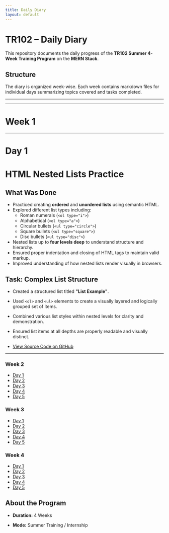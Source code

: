 ```yaml
---
title: Daily Diary
layout: default
---
```


# TR102 – Daily Diary

This repository documents the daily progress of the **TR102 Summer 4-Week Training Program** on the **MERN Stack**.

## Structure

The diary is organized week-wise. Each week contains markdown files for individual days summarizing topics covered and tasks completed.

---
---

# Week 1

---

# Day 1

# HTML Nested Lists Practice

## What Was Done

- Practiced creating **ordered** and **unordered lists** using semantic HTML.
- Explored different list types including:
  - Roman numerals (`<ol type="i">`)
  - Alphabetical (`<ol type="a">`)
  - Circular bullets (`<ul type="circle">`)
  - Square bullets (`<ul type="square">`)
  - Disc bullets (`<ul type="disc">`)
- Nested lists up to **four levels deep** to understand structure and hierarchy.
- Ensured proper indentation and closing of HTML tags to maintain valid markup.
- Improved understanding of how nested lists render visually in browsers.

## Task: Complex List Structure

- Created a structured list titled **"List Example"**.
- Used `<ol>` and `<ul>` elements to create a visually layered and logically grouped set of items.
- Combined various list styles within nested levels for clarity and demonstration.
- Ensured list items at all depths are properly readable and visually distinct.

- [View Source Code on GitHub](https://github.com/ay-mehta/TR102/blob/main/week-1/day-1/html-nested-lists-demo.html)

---

### Week 2
- [Day 1](./week-2/day-1.md)
- [Day 2](./week-2/day-2.md)
- [Day 3](./week-2/day-3.md)
- [Day 4](./week-2/day-4.md)
- [Day 5](./week-2/day-5.md)

### Week 3
- [Day 1](./week-3/day-1.md)
- [Day 2](./week-3/day-2.md)
- [Day 3](./week-3/day-3.md)
- [Day 4](./week-3/day-4.md)
- [Day 5](./week-3/day-5.md)

### Week 4
- [Day 1](./week-4/day-1.md)
- [Day 2](./week-4/day-2.md)
- [Day 3](./week-4/day-3.md)
- [Day 4](./week-4/day-4.md)
- [Day 5](./week-4/day-5.md)

## About the Program

- **Duration:** 4 Weeks  

- **Mode:** Summer Training / Internship